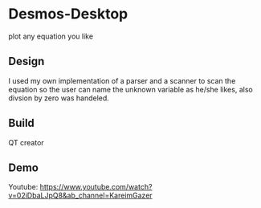 # Desmos-Desktop
plot any equation you like

## Design
I used my own implementation of a parser and a scanner to scan the equation so the user can name the unknown variable as he/she likes,
also divsion by zero was handeled.

## Build
QT creator

## Demo
Youtube: https://www.youtube.com/watch?v=02iDbaLJpQ8&ab_channel=KareimGazer

